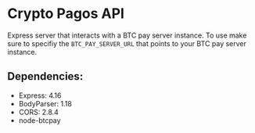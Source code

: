 # Crypto Pagos API

Express server that interacts with a BTC pay server instance. To use make sure to specifiy the `BTC_PAY_SERVER_URL` that points to your BTC pay server instance.

## Dependencies:

- Express: 4.16
- BodyParser: 1.18
- CORS: 2.8.4
- node-btcpay